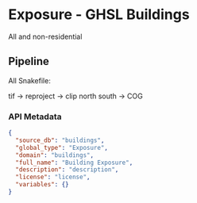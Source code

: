 # Exposure - GHSL Buildings

All and non-residential

## Pipeline

All Snakefile:

tif -> reproject -> clip north south -> COG

### API Metadata

```json
{
  "source_db": "buildings",
  "global_type": "Exposure",
  "domain": "buildings",
  "full_name": "Building Exposure",
  "description": "description",
  "license": "license",
  "variables": {}
}
```
